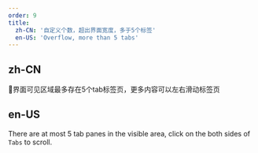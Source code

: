 ```yaml
---
order: 9
title:
  zh-CN: '自定义个数，超出界面宽度，多于5个标签'
  en-US: 'Overflow, more than 5 tabs'
---
```


## zh-CN

界面可见区域最多存在5个tab标签页，更多内容可以左右滑动标签页

## en-US

There are at most 5 tab panes in the visible area, click on the both sides of `Tabs` to scroll.
